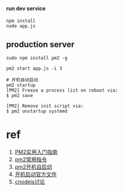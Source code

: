 #### run dev service
```
npm install
node app.js
```

## production server
```
sudo npm install pm2 -g

pm2 start app.js -i 3

# 开机自动启动
pm2 startup
[PM2] Freeze a process list on reboot via:
$ pm2 save

[PM2] Remove init script via:
$ pm2 unstartup systemd
```

# ref
1. [PM2实用入门指南](https://www.cnblogs.com/chyingp/p/pm2-documentation.html)
2. [pm2常用指令](https://bitcoin-on-nodejs.ebookchain.org/4-开发实践/5-部署/2-生产环境下的pm2部署.html)
3. [pm2开机自启动](https://www.zhaofinger.com/detail/9)
4. [开机启动官方文件](http://pm2.keymetrics.io/docs/usage/startup/)
5. [cnodejs讨论](https://cnodejs.org/topic/556f02a98ce3684b284b55ad)
